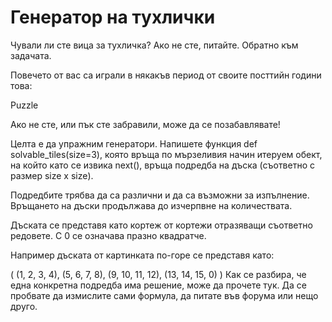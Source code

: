 # Генератор на тухлички

Чували ли сте вица за тухличка? Ако не сте, питайте. Обратно към задачата.

Повечето от вас са играли в някакъв период от своите посттийн години това:

Puzzle

Ако не сте, или пък сте забравили, може да се позабавлявате!

Целта е да упражним генератори. Напишете функция def solvable_tiles(size=3), която връща по мързеливия начин итеруем обект, на който като се извика next(), връща подредба на дъска (съответно с размер size x size).

Подредбите трябва да са различни и да са възможни за изпълнение. Връщането на дъски продължава до изчерпвне на количествата.

Дъската се представя като кортеж от кортежи отразяващи съответно редовете. С 0 се означава празно квадратче.

Например дъската от картинката по-горе се представя като:

(
    (1, 2, 3, 4),
    (5, 6, 7, 8),
    (9, 10, 11, 12),
    (13, 14, 15, 0)
)
Как се разбира, че една конкретна подредба има решение, може да прочете тук. Да се пробвате да измислите сами формула, да питате във форума или нещо друго.

